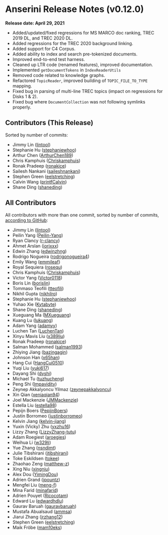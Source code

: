# Anserini Release Notes (v0.12.0)

**Release date: April 29, 2021**

+ Added/updated/fixed regressions for MS MARCO doc ranking, TREC 2019 DL, and TREC 2020 DL.
+ Added regressions for the TREC 2020 background linking.
+ Added support for C4 Corpus.
+ Added ability to index and search pre-tokenized documents.
+ Improved end-to-end test harness.
+ Cleaned up LTR code (renamed features), improved documentation.
+ Implemented `getDocumentTokens` in `IndexReaderUtils`
+ Removed code related to knowledge graphs.
+ Refactored `TopicReader`, improved building of `TOPIC_FILE_TO_TYPE` mapping. 
+ Fixed bug in parsing of multi-line TREC topics (impact on regressions for Disks 1 & 2).
+ Fixed bug where `DocumentCollection` was not following symlinks properly.
 
## Contributors (This Release)

Sorted by number of commits:

+ Jimmy Lin ([lintool](https://github.com/lintool))
+ Stephanie Hu ([stephaniewhoo](https://github.com/stephaniewhoo))
+ Arthur Chen ([ArthurChen189](https://github.com/ArthurChen189))
+ Chris Kamphuis ([Chriskamphuis](https://github.com/Chriskamphuis))
+ Ronak Pradeep ([ronakice](https://github.com/ronakice))
+ Sailesh Nankani ([saileshnankani](https://github.com/saileshnankani))
+ Stephen Green ([eelstretching](https://github.com/eelstretching))
+ Calvin Wang ([printfCalvin](https://github.com/printfCalvin))
+ Shane Ding ([shaneding](https://github.com/shaneding))

## All Contributors

All contributors with more than one commit, sorted by number of commits, [according to GitHub](https://github.com/castorini/Anserini/graphs/contributors):

+ Jimmy Lin ([lintool](https://github.com/lintool))
+ Peilin Yang ([Peilin-Yang](https://github.com/Peilin-Yang))
+ Ryan Clancy ([r-clancy](https://github.com/r-clancy))
+ Ahmet Arslan ([iorixxx](https://github.com/iorixxx))
+ Edwin Zhang ([edwinzhng](https://github.com/edwinzhng))
+ Rodrigo Nogueira ([rodrigonogueira4](https://github.com/rodrigonogueira4))
+ Emily Wang ([emmileaf](https://github.com/emmileaf))
+ Royal Sequiera ([rosequ](https://github.com/rosequ))
+ Chris Kamphuis ([Chriskamphuis](https://github.com/Chriskamphuis))
+ Victor Yang ([Victor0118](https://github.com/Victor0118))
+ Boris Lin ([borislin](https://github.com/borislin))
+ Tommaso Teofili ([tteofili](https://github.com/tteofili))
+ Nikhil Gupta ([nikhilro](https://github.com/nikhilro))
+ Stephanie Hu ([stephaniewhoo](https://github.com/stephaniewhoo))
+ Yuhao Xie ([Kytabyte](https://github.com/Kytabyte))
+ Shane Ding ([shaneding](https://github.com/shaneding))
+ Xueguang Ma ([MXueguang](https://github.com/MXueguang))
+ Kuang Lu ([lukuang](https://github.com/lukuang))
+ Adam Yang ([adamyy](https://github.com/adamyy))
+ Luchen Tan ([LuchenTan](https://github.com/LuchenTan))
+ Xinyu Mavis Liu ([x389liu](https://github.com/x389liu))
+ Ronak Pradeep ([ronakice](https://github.com/ronakice))
+ Salman Mohammed ([salman1993](https://github.com/salman1993))
+ Zhiying Jiang ([bazingagin](https://github.com/bazingagin))
+ Johnson Han ([x65han](https://github.com/x65han))
+ Hang Cui ([HangCui0510](https://github.com/HangCui0510))
+ Yuqi Liu ([yuki617](https://github.com/yuki617))
+ Dayang Shi ([dyshi](https://github.com/dyshi))
+ Michael Tu ([tuzhucheng](https://github.com/tuzhucheng))
+ Peng Shi ([Impavidity](https://github.com/Impavidity))
+ Zeynep Akkalyoncu Yilmaz ([zeynepakkalyoncu](https://github.com/zeynepakkalyoncu))
+ Xin Qian ([xeniaqian94](https://github.com/xeniaqian94))
+ Joel Mackenzie ([JMMackenzie](https://github.com/JMMackenzie))
+ Estella Liu ([estella98](https://github.com/estella98))
+ Pepijn Boers ([PepijnBoers](https://github.com/PepijnBoers))
+ Justin Borromeo ([justinborromeo](https://github.com/justinborromeo))
+ Kelvin Jiang ([kelvin-jiang](https://github.com/kelvin-jiang))
+ Yuxin (Vicky) Zhu ([yxzhu16](https://github.com/yxzhu16))
+ Lizzy Zhang ([LizzyZhang-tutu](https://github.com/LizzyZhang-tutu))
+ Adam Roegiest ([aroegies](https://github.com/aroegies))
+ Weihua Li ([w329li](https://github.com/w329li))
+ Yue Zhang ([nsndimt](https://github.com/nsndimt))
+ Julie Tibshirani ([jtibshirani](https://github.com/jtibshirani))
+ Toke Eskildsen ([tokee](https://github.com/tokee))
+ Zhaohao Zeng ([matthew-z](https://github.com/matthew-z))
+ Xing Niu ([xingniu](https://github.com/xingniu))
+ Alex Dou ([YimingDou](https://github.com/YimingDou))
+ Adrien Grand ([jpountz](https://github.com/jpountz))
+ Mengfei Liu ([meng-f](https://github.com/meng-f))
+ Mina Farid ([minafarid](https://github.com/minafarid))
+ Adrien Pouyet ([Ricocotam](https://github.com/Ricocotam))
+ Edward Lu ([edwardhdlu](https://github.com/edwardhdlu))
+ Gaurav Baruah ([gauravbaruah](https://github.com/gauravbaruah))
+ Mustafa Abualsaud ([ammsa](https://github.com/ammsa))
+ Jiarui Zhang ([jrzhang12](https://github.com/jrzhang12))
+ Stephen Green ([eelstretching](https://github.com/eelstretching))
+ Maik Fröbe ([mam10eks](https://github.com/mam10eks))
